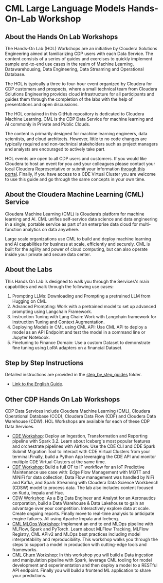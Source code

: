 # CML Large Language Models Hands-On-Lab Workshop

## About the Hands On Lab Workshops

The Hands-On Lab (HOL) Workshops are an initiative by Cloudera Solutions Engineering aimed at familiarizing CDP users with each Data Service. The content consists of a series of guides and exercises to quickly implement sample end-to-end use cases in the realm of Machine Learning, Datawarehousing, Data Engineering, Data Streaming and Operational Database.

The HOL is typically a three to four-hour event organized by Cloudera for CDP customers and prospects, where a small technical team from Cloudera Solutions Engineering provides cloud infrastructure for all participants and guides them through the completion of the labs with the help of presentations and open discussions.

The HOL contained in this GitHub repository is dedicated to Cloudera Machine Learning. CML is the CDP Data Service for machine learning and AI commonly in Private and Public Clouds.

The content is primarily designed for machine learning engineers, data scientists, and cloud architects. However, little to no code changes are typically required and non-technical stakeholders such as project managers and analysts are encouraged to actively take part.

HOL events are open to all CDP users and customers. If you would like Cloudera to host an event for you and your colleagues please contact your local Cloudera Representative or submit your information [through this portal](https://www.cloudera.com/contact-sales.html). Finally, if you have access to a CDE Virtual Cluster you are welcome to use this guide and go through the same concepts in your own time.

## About the Cloudera Machine Learning (CML) Service

Cloudera Machine Learning (CML) is Cloudera’s platform for machine learning and AI. CML unifies self-service data science and data engineering in a single, portable service as part of an enterprise data cloud for multi-function analytics on data anywhere.

Large scale organizations use CML to build and deploy machine learning and AI capabilities for business at scale, efficiently and securely. CML is built for the agility and power of cloud computing, but can also operate inside your private and secure data center.

## About the Labs

This Hands On Lab is designed to walk you through the Services's main capabilities and walk through the following use cases:

1. Prompting LLMs: Downloading and Prompting a pretrained LLM from Hugging on CML.
2. Advanced Prompting: Work with a pretrained model to set up advanced prompting using Langchain Framework.
3. Instruction Tuning with Lang Chain: Work with Langchain framework for Instruction Tuning and Context Augmentation.
4. Deploying Models in CML using CML API: Use CML API to deploy a model as an API Endpoint and test the model in a command line or Jupyter Notebook.
5. Finetuning to Finance Domain: Use a custom Dataset to demonstrate fine tuning using LoRA adapters on a financial Dataset.

## Step by Step Instructions

Detailed instructions are provided in the [step_by_step_guides]() folder.

* [Link to the English Guide]().

## Other CDP Hands On Lab Workshops

CDP Data Services include Cloudera Machine Learning (CML), Cloudera Operational Database (COD), Cloudera Data Flow (CDF) and Cloudera Data Warehouse (CDW). HOL Workshops are available for each of these CDP Data Services.

* [CDE Workshop](https://github.com/pdefusco/CDE119_ACE_WORKSHOP#cde-119-ace-hands-on-lab-workshop): Deploy an Ingestion, Transformation and Reporting pipeline with Spark 3.2. Learn about Iceberg's most popular features and orchestrate pipelines with Airflow. Use the CDE CLI and CDE Spark Submit Migration Tool to interact with CDE Virtual Clusters from your terminal.Finally, build a Python App leveraging the CDE API and monitor multiple CDE Virtual Clusters at the same time.
* [CDF Workshop](https://github.com/cloudera-labs/edge2ai-workshop): Build a full OT to IT workflow for an IoT Predictive Maintenance use case with: Edge Flow Management with MQTT and MiNiFi for data collection; Data Flow management was handled by NiFi and Kafka, and Spark Streaming with Cloudera Data Science Workbench (CDSW) model to process data. The lab also includes content focused on Kudu, Impala and Hue.
* [CDW Workshop](https://github.com/pdefusco/cdw-workshop): As a Big Data Engineer and Analyst for an Aeronautics corporation, build a Data Warehouse & Data Lakehouse to gain an advantage over your competition. Interactively explore data at scale. Create ongoing reports. Finally move to real-time analysis to anticipate engine failures. All using Apache Impala and Iceberg.
* [CML MLOps Workshop](https://github.com/pdefusco/CML_MLOps_ACE_HOL): Implement an end to end MLOps pipeline with MLFlow, Spark and PyTorch. Learn about MLFlow Tracking, MLFlow Registry, CML APIv2 and MLOps best practices including model interpretability and reproducibility. This workshop walks you through the steps to support a model in production with cutting-edge tools and frameworks.
* [CML Churn Workshop](https://github.com/ogakulov/CML_AMP_Churn_Prediction_mlflow): In this workshop you will build a Data ingestion and manipulation pipeline with Spark, leverage CML tooling for model development and experimentation and then deploy a model to a RESTful API endpoint. Finally you will build a frontend ML application to share your predictions.
